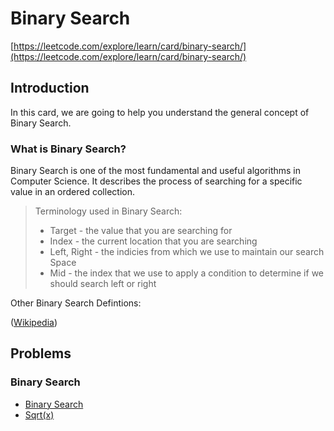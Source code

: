# Binary Search

[https://leetcode.com/explore/learn/card/binary-search/](https://leetcode.com/explore/learn/card/binary-search/)

## Introduction

In this card, we are going to help you understand the general concept of Binary Search.

### What is Binary Search?

Binary Search is one of the most fundamental and useful algorithms in Computer Science. It describes the process of searching for a specific value in an ordered collection.

> Terminology used in Binary Search:
>
> - Target - the value that you are searching for
> - Index - the current location that you are searching
> - Left, Right - the indicies from which we use to maintain our search Space
> - Mid - the index that we use to apply a condition to determine if we should search left or right

Other Binary Search Defintions:

([Wikipedia](https://en.wikipedia.org/wiki/Binary_search_algorithm))

## Problems

### Binary Search

- [Binary Search](BinarySearch.md)
- [Sqrt(x)](SqrtX.md)
